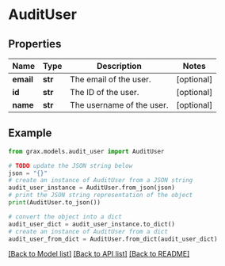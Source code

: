 # AuditUser


## Properties

Name | Type | Description | Notes
------------ | ------------- | ------------- | -------------
**email** | **str** | The email of the user. | [optional] 
**id** | **str** | The ID of the user. | [optional] 
**name** | **str** | The username of the user. | [optional] 

## Example

```python
from grax.models.audit_user import AuditUser

# TODO update the JSON string below
json = "{}"
# create an instance of AuditUser from a JSON string
audit_user_instance = AuditUser.from_json(json)
# print the JSON string representation of the object
print(AuditUser.to_json())

# convert the object into a dict
audit_user_dict = audit_user_instance.to_dict()
# create an instance of AuditUser from a dict
audit_user_from_dict = AuditUser.from_dict(audit_user_dict)
```
[[Back to Model list]](../README.md#documentation-for-models) [[Back to API list]](../README.md#documentation-for-api-endpoints) [[Back to README]](../README.md)


